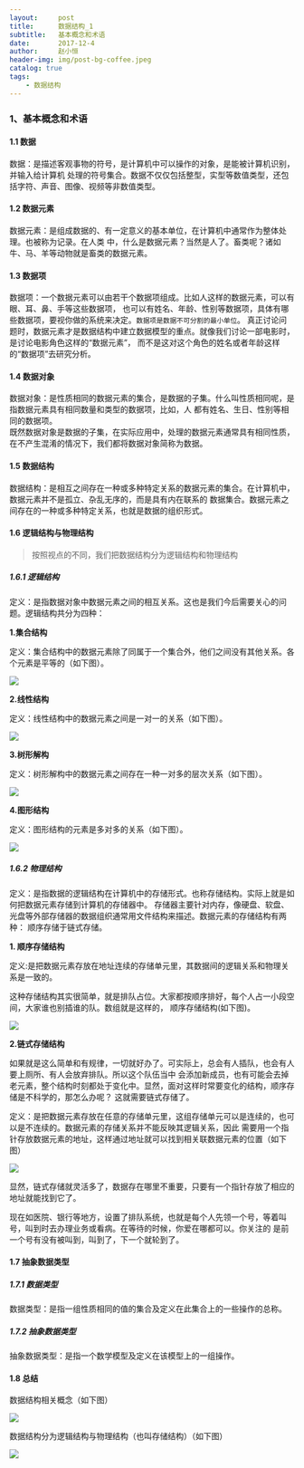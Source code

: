```yaml
---
layout:     post
title:      数据结构_1
subtitle:   基本概念和术语
date:       2017-12-4
author:     赵小恒
header-img: img/post-bg-coffee.jpeg
catalog: true
tags:
    - 数据结构
---
```


### 1、基本概念和术语

#### 1.1 数据

数据：是描述客观事物的符号，是计算机中可以操作的对象，是能被计算机识别，并输入给计算机
处理的符号集合。数据不仅仅包括整型，实型等数值类型，还包括字符、声音、图像、视频等非数值类型。

#### 1.2 数据元素

数据元素：是组成数据的、有一定意义的基本单位，在计算机中通常作为整体处理。也被称为记录。在人类
中，什么是数据元素？当然是人了。畜类呢？诸如牛、马、羊等动物就是畜类的数据元素。

#### 1.3 数据项

数据项：一个数据元素可以由若干个数据项组成。比如人这样的数据元素，可以有眼、耳、鼻、手等这些数据项，
也可以有姓名、年龄、性别等数据项，具体有哪些数据项，要视你做的系统来决定。`数据项是数据不可分割的最小单位`。
真正讨论问题时，数据元素才是数据结构中建立数据模型的重点。就像我们讨论一部电影时，是讨论电影角色这样的“数据元素”，
而不是这对这个角色的姓名或者年龄这样的“数据项”去研究分析。

#### 1.4 数据对象

数据对象：是性质相同的数据元素的集合，是数据的子集。什么叫性质相同呢，是指数据元素具有相同数量和类型的数据项，比如，人
都有姓名、生日、性别等相同的数据项。  
既然数据对象是数据的子集，在实际应用中，处理的数据元素通常具有相同性质，在不产生混淆的情况下，我们都将数据对象简称为数据。

#### 1.5 数据结构

数据结构：是相互之间存在一种或多种特定关系的数据元素的集合。在计算机中，数据元素并不是孤立、杂乱无序的，而是具有内在联系的
数据集合。数据元素之间存在的一种或多种特定关系，也就是数据的组织形式。

#### 1.6 逻辑结构与物理结构

>按照视点的不同，我们把数据结构分为逻辑结构和物理结构

##### 1.6.1 逻辑结构

定义：是指数据对象中数据元素之间的相互关系。这也是我们今后需要关心的问题。逻辑结构共分为四种：

**1.集合结构**

定义：集合结构中的数据元素除了同属于一个集合外，他们之间没有其他关系。各个元素是平等的（如下图）。

![](https://raw.githubusercontent.com/sanhaowuai/picBed/master/pastPic/%E6%95%B0%E6%8D%AE%E7%BB%93%E6%9E%84_1.jpg)

**2.线性结构**

定义：线性结构中的数据元素之间是一对一的关系（如下图）。

![](https://raw.githubusercontent.com/sanhaowuai/picBed/master/pastPic/%E6%95%B0%E6%8D%AE%E7%BB%93%E6%9E%84_2.jpg)

**3.树形解构**

定义：树形解构中的数据元素之间存在一种一对多的层次关系（如下图）。

![](https://raw.githubusercontent.com/sanhaowuai/picBed/master/pastPic/%E6%95%B0%E6%8D%AE%E7%BB%93%E6%9E%84_3.jpg)

**4.图形结构**

定义：图形结构的元素是多对多的关系（如下图）。

![](https://raw.githubusercontent.com/sanhaowuai/picBed/master/pastPic/%E6%95%B0%E6%8D%AE%E7%BB%93%E6%9E%84_4.jpg)

##### 1.6.2 物理结构

定义：是指数据的逻辑结构在计算机中的存储形式。也称存储结构。实际上就是如何把数据元素存储到计算机的存储器中。
存储器主要针对内存，像硬盘、软盘、光盘等外部存储器的数据组织通常用文件结构来描述。数据元素的存储结构有两种：
顺序存储于链式存储。

**1. 顺序存储结构**

定义:是把数据元素存放在地址连续的存储单元里，其数据间的逻辑关系和物理关系是一致的。

这种存储结构其实很简单，就是排队占位。大家都按顺序排好，每个人占一小段空间，大家谁也别插谁的队。数组就是这样的，
顺序存储结构(如下图)。

![](https://raw.githubusercontent.com/sanhaowuai/picBed/master/pastPic/%E6%95%B0%E6%8D%AE%E7%BB%93%E6%9E%84_5.jpg)

**2.链式存储结构**

如果就是这么简单和有规律，一切就好办了。可实际上，总会有人插队，也会有人要上厕所、有人会放弃排队。所以这个队伍当中
会添加新成员，也有可能会去掉老元素，整个结构时刻都处于变化中。显然，面对这样时常要变化的结构，顺序存储是不科学的，那怎么办呢？
这就需要链式存储了。

定义：是把数据元素存放在任意的存储单元里，这组存储单元可以是连续的，也可以是不连续的。数据元素的存储关系并不能反映其逻辑关系，因此
需要用一个指针存放数据元素的地址，这样通过地址就可以找到相关联数据元素的位置（如下图）

![](https://raw.githubusercontent.com/sanhaowuai/picBed/master/pastPic/%E6%95%B0%E6%8D%AE%E7%BB%93%E6%9E%84_6.jpg)

显然，链式存储就灵活多了，数据存在哪里不重要，只要有一个指针存放了相应的地址就能找到它了。

现在如医院、银行等地方，设置了排队系统，也就是每个人先领一个号，等着叫号，叫到时去办理业务或看病。在等待的时候，你爱在哪都可以。你关注的
是前一个号有没有被叫到，叫到了，下一个就轮到了。

#### 1.7 抽象数据类型
##### 1.7.1 数据类型

数据类型：是指一组性质相同的值的集合及定义在此集合上的一些操作的总称。

##### 1.7.2 抽象数据类型

抽象数据类型：是指一个数学模型及定义在该模型上的一组操作。

#### 1.8 总结

数据结构相关概念（如下图）

![](https://raw.githubusercontent.com/sanhaowuai/picBed/master/pastPic/%E6%95%B0%E6%8D%AE%E7%BB%93%E6%9E%84_7.jpg)

数据结构分为逻辑结构与物理结构（也叫存储结构）（如下图）

![](https://raw.githubusercontent.com/sanhaowuai/picBed/master/pastPic/%E6%95%B0%E6%8D%AE%E7%BB%93%E6%9E%84_8.jpg)






 




















